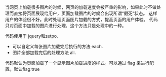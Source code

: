 当网页上加载很多图片的时候，网页的加载速度会被严重的影响，如果此时不做处理而直接将页面展现给用户，页面加载图片的时候会出现所谓“假死”状态。
这样用户的体验很不好。此时处理页面图片加载的方式，提高页面的用户体验。
代码只对页面中加载的图片进行处理，这个方法只是处理中的一种。

代码使用于 jquery和zetpo.
- 可以自定义每张图片加载完后执行的方法 each.
- 图片全部加载完后的处理方法 all.

代码默认为页面加载了一个显示图片加载进度的样式。可以通过 flag 来进行配置。默认flag:true